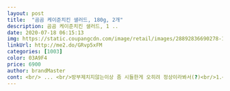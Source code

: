 ```yaml
---
layout: post 
title:  "곰곰 케이준치킨 샐러드, 180g, 2개" 
description: 곰곰 케이준치킨 샐러드, 1 ..
date: 2020-07-18 06:15:13 
img: https://static.coupangcdn.com/image/retail/images/28892836690278-16126527-e9a7-42e3-a439-3790b3e24553.jpg 
linkUrl: http://me2.do/GRvp5xFM 
categories: [1003] 
color: 03A9F4 
price: 6900 
author: brandMaster 
cont: <br/> ... <br/>방부제치지않는이상 좀 시들한게 오히려 정상이라봐서(?)<br/>1.<br/> 간편한 포장!<br/>1.<br/> 양이 조금 적고 샐러드 자체가 완전히 싱싱하지 않아서 그 정도 감안해 주시면 좋을 것 같아요!<br/>1끼 식사로 간편하게 어디든 들고 다녀도 흐르는 일 없고, 직장인들 간편하게 식사 대용으로 혹은 다이어트를 위해 섭취하기 좋습니다.<br/> (1끼에 200칼로리 정도로 먹을 수 있구요)<br/>2.<br/> 소스도 채소도 나름 잘 어울려요!<br/>3.<br/> 신선도 <br/> - 채소의 신선도가 썩 좋지는 않았어요, 그렇다고 나쁘지도 않았습니다.<br/><br/>[곰곰 케이준치킨 샐러드, 2개]<br/>✔이 점은 주의하세요!✔<br/>❌단점❌<br/>⭐이 점은 꼭 확인하고 구매하기, 중요포인트!⭐<br/>⭕장점⭕<br/>가격대비 왕만족.<br/><br/>간단히먹기좋아서 또시킬의향 O<br/>다이어트할때 샐러드도 너무 많이먹으면<br/>메인 화면 사진 처럼 양이 아주 많지는 않아요, 치킨이 조금은 작아요!<br/> 
---
```

 